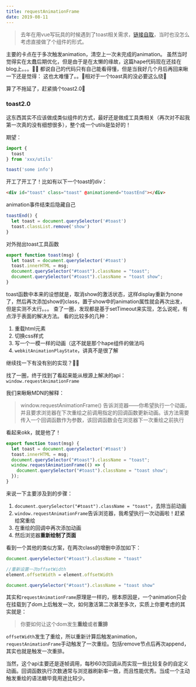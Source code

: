 ```yaml
---
title: requestAnimationFrame
date: 2019-08-11
---
```


> 去年在用vue写玩具的时候遇到了toast相关需求，[链接自取](https://bibi7.github.io/2018/12/02/restartAnimation/)，当时也没怎么考虑直接做了个组件的形式。

主要的卡点在于多次触发animation，清空上一次未完成的animation。
虽然当时觉得实在太蠢后期优化，但是由于是在太懒的缘故，这篇hape代码现在还挂在blog上。。。🌚🌚
都说自己的代码只有自己能看得懂，但是当我好几个月后再回来瞅一下还是觉得：
这也太难懂了。。🤔相对于一个toast真的没必要这么绕🐴


算了不拖延了，赶紧搞个toast2.0🌝

### toast2.0
这东西其实不应该做成类似组件的方式，最好还是做成工具类相关（再次对不起我第一次真的没有细想很多），整个成一个utils是坠好的！

期望：
```js
import {
  toast
} from 'xxx/utils'

toast('some info')
```


开工了开工了！比如有以下一个toast的div：
```html
<div id="toast" class="toast" @animationend="toastEnd"></div>
```
animation事件结束后隐藏自己
```js
toastEnd() {
  let toast = document.querySelector('#toast')
  toast.classList.remove('show')
}
```

对外抛出toast工具函数
```js
export function toast(msg) {
  let toast = document.querySelector('#toast')
  toast.innerHTML = msg;
  document.querySelector("#toast").className = "toast";
  document.querySelector("#toast").className = "toast show";
}
```

toast函数中本来的设想就是，取消show的激活状态，这样display重新为none了，然后再次添加show的class，置于show中的animation属性就会再次出发，但是实测不太行。。。
查了一圈，发现都是基于setTimeout来实现，怎么说呢，有点浮于表面的解决方法。
看的比较多的几种：
1. 重载html元素
2. 切换css样式
3. 写一个一模一样的动画（这不就是那个hape组件的做法吗
4. `webkitAnimationPlayState`，讲真不是很了解

继续找一下有没有别的实现？🤔🤔

找了一圈，终于找到了看起来能从根源上解决的api：`window.requestAnimationFrame`

我们来瞅瞅MDN的解释：

> window.requestAnimationFrame() 告诉浏览器——你希望执行一个动画，并且要求浏览器在下次重绘之前调用指定的回调函数更新动画。该方法需要传入一个回调函数作为参数，该回调函数会在浏览器下一次重绘之前执行

看起来okk，就是他了！
```js
export function toast(msg) {
  let toast = document.querySelector('#toast')
  toast.innerHTML = msg;
  document.querySelector("#toast").className = "toast";
  window.requestAnimationFrame(() => {
    document.querySelector("#toast").className = "toast show";
  });
}
```
来说一下主要涉及到的步骤：
1. `document.querySelector("#toast").className = "toast"`，去除当前动画
2. `window.requestAnimationFrame`告诉浏览器，我希望执行一次动画啦！赶紧给窝重绘
3. 在重绘的回调中再次添加动画
4. 然后浏览器**重新绘制了页面**

看到一个其他的类似方案，在两次class的增删中添加如下：
```js
document.querySelector("#toast").className = "toast"

//重新设置一次offsetWidth
element.offsetWidth = element.offsetWidth

document.querySelector("#toast").className = "toast show"
```

其实和`requestAnimationFrame`原理是一样的，根本原因是，一个animation只会在挂载到了dom上后触发一次，如何激活第二次甚至多次，实质上你要考虑的其实就是：

> 你要如何让这个dom发生**重绘**或者**重排**

`offsetWidth`发生了重绘，所以重新计算后触发animation，`requestAnimationFrame`手动触发了一次重绘。包括remove节点后再次append，其实也就是触发一次重排。

当然，这个api主要还是逐帧调用，每秒60次回调从而实现一些比较复杂的自定义动画。回调函数执行次数通常与浏览器刷新率一致，而且性能优秀。当成一个主动触发重绘的语法糖毕竟用途比较少。

